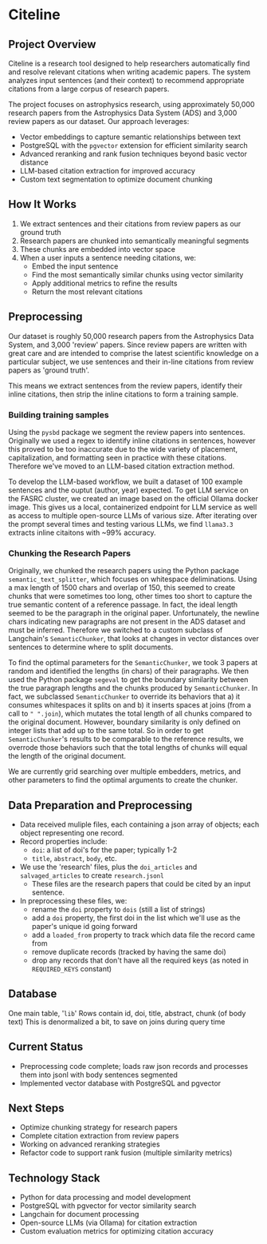 # Citeline

## Project Overview

Citeline is a research tool designed to help researchers automatically find and resolve relevant citations when writing academic papers. The system analyzes input sentences (and their context) to recommend appropriate citations from a large corpus of research papers.

The project focuses on astrophysics research, using approximately 50,000 research papers from the Astrophysics Data System (ADS) and 3,000 review papers as our dataset. Our approach leverages:

- Vector embeddings to capture semantic relationships between text
- PostgreSQL with the `pgvector` extension for efficient similarity search
- Advanced reranking and rank fusion techniques beyond basic vector distance
- LLM-based citation extraction for improved accuracy
- Custom text segmentation to optimize document chunking

## How It Works

1. We extract sentences and their citations from review papers as our ground truth
2. Research papers are chunked into semantically meaningful segments
3. These chunks are embedded into vector space
4. When a user inputs a sentence needing citations, we:
   - Embed the input sentence
   - Find the most semantically similar chunks using vector similarity
   - Apply additional metrics to refine the results
   - Return the most relevant citations

## Preprocessing

Our dataset is roughly 50,000 research papers from the Astrophysics Data System, and 3,000 'review' papers. Since review papers are written with great care and are intended to comprise the latest scientific knowledge on a particular subject, we use sentences and their in-line citations from review papers as 'ground truth'.

This means we extract sentences from the review papers, identify their inline citations, then strip the inline citations to form a training sample.

### Building training samples

Using the `pysbd` package we segment the review papers into sentences. Originally we used a regex to identify inline citations in sentences, however this proved to be too inaccurate due to the wide variety of placement, capitalization, and formatting seen in practice with these citations. Therefore we've moved to an LLM-based citation extraction method.

To develop the LLM-based workflow, we built a dataset of 100 example sentences and the ouptut (author, year) expected. To get LLM service on the FASRC cluster, we created an image based on the official Ollama docker image. This gives us a local, containerized endpoint for LLM service as well as access to multiple open-source LLMs of various size. After iterating over the prompt several times and testing various LLMs, we find `llama3.3` extracts inline citaitons with ~99% accuracy.

### Chunking the Research Papers

Originally, we chunked the research papers using the Python package `semantic_text_splitter`, which focuses on whitespace deliminations. Using a max length of 1500 chars and overlap of 150, this seemed to create chunks that were sometimes too long, other times too short to capture the true semantic content of a reference passage. In fact, the ideal length seemed to be the paragraph in the original paper. Unfortunately, the newline chars indicating new paragraphs are not present in the ADS dataset and must be inferred. Therefore we switched to a custom subclass of Langchain's `SemanticChunker`, that looks at changes in vector distances over sentences to determine where to split documents.

To find the optimal parameters for the `SemanticChunker`, we took 3 papers at random and identified the lengths (in chars) of their paragraphs. We then used the Python package `segeval` to get the boundary similarity between the true paragraph lengths and the chunks produced by `SemanticChunker`. In fact, we subclassed `SemanticChunker` to override its behaviors that a) it consumes whitespaces it splits on and b) it inserts spaces at joins (from a call to `" ".join`), which mutates the total length of all chunks compared to the original document. However, boundary similarity is only defined on integer lists that add up to the same total. So in order to get `SemanticChunker`'s results to be comparable to the reference results, we overrode those behaviors such that the total lengths of chunks will equal the length of the original document.

We are currently grid searching over multiple embedders, metrics, and other parameters to find the optimal arguments to create the chunker.

## Data Preparation and Preprocessing

- Data received muliple files, each containing a json array of objects; each object representing one record.
- Record properties include:
  - `doi`: a list of doi's for the paper; typically 1-2
  - `title`, `abstract`, `body`, etc.
- We use the 'research' files, plus the `doi_articles` and `salvaged_articles` to create `research.jsonl`
  - These files are the research papers that could be cited by an input sentence.
- In preprocessing these files, we:
  - rename the `doi` property to `dois` (still a list of strings)
  - add a `doi` property, the first doi in the list which we'll use as the paper's unique id going forward
  - add a `loaded_from` property to track which data file the record came from
  - remove duplicate records (tracked by having the same doi)
  - drop any records that don't have all the required keys (as noted in `REQUIRED_KEYS` constant)

## Database

One main table, '`lib`'
Rows contain id, doi, title, abstract, chunk (of body text)
This is denormalized a bit, to save on joins during query time

## Current Status

- Preprocessing code complete; loads raw json records and processes them into jsonl with body sentences segmented
- Implemented vector database with PostgreSQL and pgvector

## Next Steps

- Optimize chunking strategy for research papers
- Complete citation extraction from review papers
- Working on advanced reranking strategies
- Refactor code to support rank fusion (multiple similarity metrics)

## Technology Stack

- Python for data processing and model development
- PostgreSQL with pgvector for vector similarity search
- Langchain for document processing
- Open-source LLMs (via Ollama) for citation extraction
- Custom evaluation metrics for optimizing citation accuracy
